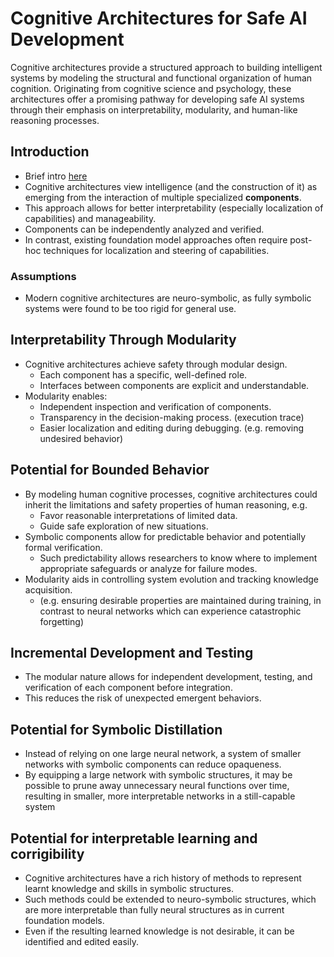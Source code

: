 # Cognitive Architectures for Safe AI Development


Cognitive architectures provide a structured approach to building intelligent systems by modeling the structural and functional organization of human cognition. Originating from cognitive science and psychology, these architectures offer a promising pathway for developing safe AI systems through their emphasis on interpretability, modularity, and human-like reasoning processes.

## Introduction
- Brief intro [here](cognitive-architectures.md)
- Cognitive architectures view intelligence (and the construction of it) as emerging from the interaction of multiple specialized **components**.
- This approach allows for better interpretability (especially localization of capabilities) and manageability.
- Components can be independently analyzed and verified.
- In contrast, existing foundation model approaches often require post-hoc techniques for localization and steering of capabilities.
### Assumptions
- Modern cognitive architectures are neuro-symbolic, as fully symbolic systems were found to be too rigid for general use.

## Interpretability Through Modularity
- Cognitive architectures achieve safety through modular design.
    - Each component has a specific, well-defined role.
    - Interfaces between components are explicit and understandable.
- Modularity enables:
    - Independent inspection and verification of components.
    - Transparency in the decision-making process.  (execution trace)
    - Easier localization and editing during debugging.  (e.g. removing undesired behavior)

## Potential for Bounded Behavior
- By modeling human cognitive processes, cognitive architectures could inherit the limitations and safety properties of human reasoning, e.g.
    - Favor reasonable interpretations of limited data.
    - Guide safe exploration of new situations.
- Symbolic components allow for predictable behavior and potentially formal verification.
	- Such predictability allows researchers to know where to implement appropriate safeguards or analyze for failure modes. 
- Modularity aids in controlling system evolution and tracking knowledge acquisition.
	- (e.g. ensuring desirable properties are maintained during training, in contrast to neural networks which can experience catastrophic forgetting)
## Incremental Development and Testing
- The modular nature allows for independent development, testing, and verification of each component before integration.
- This reduces the risk of unexpected emergent behaviors.

## Potential for Symbolic Distillation
- Instead of relying on one large neural network, a system of smaller networks with symbolic components can reduce opaqueness.
- By equipping a large network with symbolic structures, it may be possible to prune away unnecessary neural functions over time, resulting in smaller, more interpretable networks in a still-capable system

## Potential for interpretable learning and corrigibility
- Cognitive architectures have a rich history of methods to represent learnt knowledge and skills in symbolic structures. 
- Such methods could be extended to neuro-symbolic structures, which are more interpretable than fully neural structures as in current foundation models.
- Even if the resulting learned knowledge is not desirable, it can be identified and edited easily. 